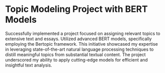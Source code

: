 # Topic Modeling Project with BERT Models
Successfully implemented a project focused on assigning relevant topics to extensive text and essays. Utilized advanced BERT models, specifically employing the Bertopic framework. This initiative showcased my expertise in leveraging state-of-the-art natural language processing techniques to distill meaningful topics from substantial textual content. The project underscored my ability to apply cutting-edge models for efficient and insightful text analysis.

